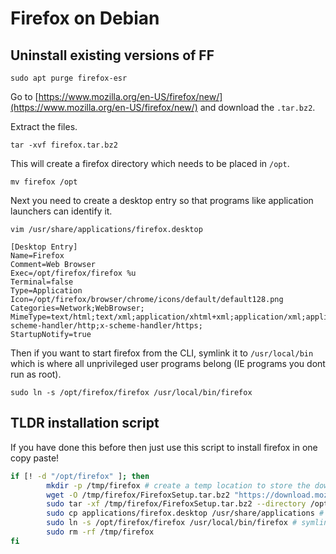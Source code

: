 # Firefox on Debian

## Uninstall existing versions of FF

```none
sudo apt purge firefox-esr
```

Go to [https://www.mozilla.org/en-US/firefox/new/](https://www.mozilla.org/en-US/firefox/new/) and download the `.tar.bz2`.

Extract the files.

```none
tar -xvf firefox.tar.bz2
```

This will create a firefox directory which needs to be placed in `/opt`.

```none
mv firefox /opt
```

Next you need to create a desktop entry so that programs like application launchers can identify it.

```none
vim /usr/share/applications/firefox.desktop
```

```none
[Desktop Entry]
Name=Firefox
Comment=Web Browser
Exec=/opt/firefox/firefox %u
Terminal=false
Type=Application
Icon=/opt/firefox/browser/chrome/icons/default/default128.png
Categories=Network;WebBrowser;
MimeType=text/html;text/xml;application/xhtml+xml;application/xml;application/vnd.mozilla.xul+xml;application/rss+xml;application/rdf+xml;image/gif;image/jpeg;image/png;x-scheme-handler/http;x-scheme-handler/https;
StartupNotify=true
```

Then if you want to start firefox from the CLI, symlink it to `/usr/local/bin` which is where all unprivileged user programs belong (IE programs you dont run as root).

```none
sudo ln -s /opt/firefox/firefox /usr/local/bin/firefox
```

## TLDR installation script

If you have done this before then just use this script to install firefox in one copy paste!

```bash
if [! -d "/opt/firefox" ]; then
		mkdir -p /tmp/firefox # create a temp location to store the downloaded binary
		wget -O /tmp/firefox/FirefoxSetup.tar.bz2 "https://download.mozilla.org/?product=firefox-latest&os=linux64&lang=en-US"
		sudo tar -xf /tmp/firefox/FirefoxSetup.tar.bz2 --directory /opt # extract firefox to /opt
		sudo cp applications/firefox.desktop /usr/share/applications # copy the desktop shortcut over for app launchers (like rofi) to read
		sudo ln -s /opt/firefox/firefox /usr/local/bin/firefox # symlink the executable to the bin for CLI launching
		sudo rm -rf /tmp/firefox
fi
```

